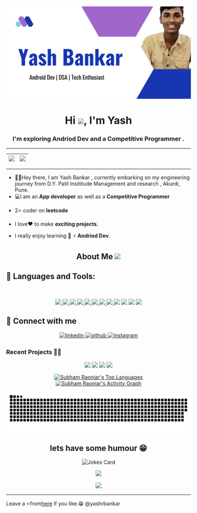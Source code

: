 <!-- <h1>Hi there, I'm <a target="_blank" href="http://yashrbankar.netlify.app/">Yash Bankar</a><img src="https://github.com/ABSphreak/ABSphreak/blob/master/gifs/Hi.gif" width="30px"></h1></h1>
<h1>I am a Web Developer📱📱</h1> -->
<!-- <a href="#"><img width="100%"  height="auto" src="https://www.canva.com/design/DAFAgg1UttY/qmqeunwssj-DrhES6m6ipA/edit?utm_content=DAFAgg1UttY&utm_campaign=designshare&utm_medium=link2&utm_source=sharebutton" height="175px"/></a> -->
<a href="#"><img   height="20%" src="https://github.com/yashrbankar/yashrbankar/blob/main/banner.png" /></a>

<h1 align="center">Hi <img src="https://raw.githubusercontent.com/MartinHeinz/MartinHeinz/master/wave.gif" width="30px">, I'm Yash </h1>
<h3 align="center">I'm exploring Andriod Dev and a Competitive Programmer .</h3>

---

|<img src="https://github-readme-stats.vercel.app/api?username=yashrbankar&show_icons=true&theme=cobalt"></img> |<img src="https://github-readme-streak-stats.herokuapp.com/?&user=yashrbankar"/>|
|---|---|
 
 ---
 
- 👨‍🎓Hey there, I am Yash Bankar , currently embarking on my engineering journey from D.Y. Patil Insititude Management and research , Akurdi, Pune.<br/>
- 💻I am an **App developer** as well as a **Competitive Programmer** <br/>
<!-- - My Primary Coding language is **C++**.<br/> -->
- 2⭐ coder on **leetcode**<br/>

- I love❤️ to make **exciting projects**.<br/>
- I really enjoy learning 🚀 ⚡ **Andriod Dev**.<br/>
<div align="center">
  <h2> About Me <img src = "https://media0.giphy.com/media/KDDpcKigbfFpnejZs6/giphy.gif?cid=ecf05e47oy6f4zjs8g1qoiystc56cu7r9tb8a1fe76e05oty&rid=giphy.gif" width =       200px></h2>
</div>

<!-- <h1>Technical Skills 🛠</h1>

<p align="center"> 
<img alt="Python" src="https://img.shields.io/badge/python-%2314354C.svg?style=for-the-badge&logo=python&logoColor=white"/>
<img alt="Java" src="https://img.shields.io/badge/java-%23ED8B00.svg?&style=for-the-badge&logo=java&logoColor=white" />
<img alt="C++" src="https://img.shields.io/badge/c++-%23ED8B00.svg?&style=for-the-badge&logo=C++&logoColor=red" />
<img alt="HTML5" src="https://img.shields.io/badge/html5-%23E34F26.svg?&style=for-the-badge&logo=html5&logoColor=white" />
<img alt="CSS3" src="https://img.shields.io/badge/css3-%231572B6.svg?&style=for-the-badge&logo=css3&logoColor=white" />
<img alt="JavaScript" src="https://img.shields.io/badge/javascript-%23323330.svg?&style=for-the-badge&logo=javascript&logoColor=%23F7DF1E" />

<img alt="Firebase" src="https://img.shields.io/badge/Firebase-ffdd00?style=for-the-badge&logo=firebase&logoColor=orange" />
<img alt="Bootstrap" src="https://img.shields.io/badge/Bootstrap-ffca28?style=for-the-badge&logo= bootstrap&logoColor=black" />
<img alt="VS Code" src="https://img.shields.io/badge/Visual_Studio_Code-0078D4?style=for-the-badge&logo=visual%20studio%20code&logoColor=white" />

</p> -->
##                                🚀 Languages and Tools:
<br>
<p align="center"> 
    <a href="https://www.java.com" target="_blank"> <img src="https://img.icons8.com/color/48/000000/java-coffee-cup-logo.png"/> </a>
    <a href="https://reactjs.org/" target="_blank"> <img src="https://img.icons8.com/color/48/000000/react-native.png"/> </a>
     </a> 
    <a href="https://developer.mozilla.org/en-US/docs/Web/JavaScript" target="_blank"> <img src="https://img.icons8.com/color/48/000000/javascript.png"/> </a> 
    <a href="https://www.w3.org/html/" target="_blank"> <img src="https://img.icons8.com/color/48/000000/html-5.png"/> </a> 
    <a href="https://www.w3schools.com/css/" target="_blank"> <img src="https://img.icons8.com/color/48/000000/css3.png"/> </a> 
    <a href="https://getbootstrap.com" target="_blank"> <img src="https://img.icons8.com/color/48/000000/bootstrap.png"/> </a> 
    <a href="https://www.python.org" target="_blank"> <img src="https://img.icons8.com/color/48/000000/python.png"/> </a> 
    <a href="#" target="_blank"> <img src="https://img.icons8.com/color/48/000000/c-plus-plus-logo.png"/> </a> 
    <a href="#" target="_blank"> <img src="https://img.icons8.com/color/48/000000/firebase.png"/></a> 
    <a href="#" target="_blank"> <img src="https://img.icons8.com/color/48/000000/google-cloud.png"/></a> 
    <a href="#" target="_blank"> <img src="https://img.icons8.com/color/48/000000/git.png"/></a> 
    <a href="#" target="_blank"> <img src="https://img.icons8.com/color/48/000000/github.png"/></a>
  <br>   
</p>



## 🤝 Connect with me  
<div align="center">
 <a href="ttps://www.linkedin.com/in/yash-bankar-7962a51ba/" target="_blank">
<img src=https://img.shields.io/badge/linkedin-%231E77B5.svg?&style=for-the-badge&logo=linkedin&logoColor=white alt=linkedin style="margin-bottom: 5px;" />
</a>

<a href="https://github.com/yashrbankar" target="_blank">
<img src=https://img.shields.io/badge/github-%2324292e.svg?&style=for-the-badge&logo=github&logoColor=white alt=github style="margin-bottom: 5px;" />
</a>

<a href="https://www.instagram.com/yashrbankar/" target="_blank">
<img src=https://img.shields.io/badge/instagram-%23000000.svg?&style=for-the-badge&logo=instagram&logoColor=white alt=instagram style="margin-bottom: 5px;" />
</a>
</div>

### Recent Projects 👨‍💻

<div align="center">
<img src="https://github-readme-stats.vercel.app/api/pin/?username=yashrbankar&repo=NGO-Portal&show_icons=true&theme=monokai"> 
<img src="https://github-readme-stats.vercel.app/api/pin/?username=yashrbankar&repo=Bank-management-system&show_icons=true&theme=monokai"> 
<img src="https://github-readme-stats.vercel.app/api/pin/?username=yashrbankar&repo=Foodie.com&show_icons=true&theme=great-gatsby"> 
<img src="https://github-readme-stats.vercel.app/api/pin/?username=yashrbankar&repo=Portfolio&show_icons=true&theme=great-gatsby">                                                                                                                                          
</div>

<div align="center">
 
 <a href="https://github.com/atharvakutwal2002/github-readme-stats"><img alt="Subham Raoniar's Top Languages" src="https://github-readme-stats.vercel.app/api/top-langs/?username=atharvakutwal2002&langs_count=8&count_private=true&layout=compact&theme=react&hide_border=true&bg_color=0D1117" /></a>
  <br/>
 <a href="https://github.com/yashrbankar/github-readme-activity-graph"><img alt="Subham Raoniar's Activity Graph" src="https://activity-graph.herokuapp.com/graph?username=yashrbankar&bg_color=0D1117&color=5BCDEC&line=5BCDEC&point=FFFFFF&hide_border=true" /></a>
                                                                                                      
<img src="https://github.com/kothariji/kothariji/blob/master/github-user-contribution.svg"></img>
 ##                   lets have some humour 😁
![Jokes Card](https://readme-jokes.vercel.app/api)
  
<!--  [![trophy](https://github-profile-trophy.vercel.app/?username=atharvakutwal2002)](https://github.com/ryo-ma/github-profile-trophy)

![GitHub metrics](https://metrics.lecoq.io/atharvakutwal2002)                                                                                            -->
</div>

<div align="center">
<img src="https://img.shields.io/github/followers/yashrbankar.svg?style=social&label=Follow"></img>

<img src="https://gpvc.arturio.dev/yashrbankar"></img>
                                                     
                                                 
                                                     
</div>

---

Leave a ⭐from[here](https://github.com/yashrbankar/yashrbankar) if you like.😁 
@yashrbankar 
